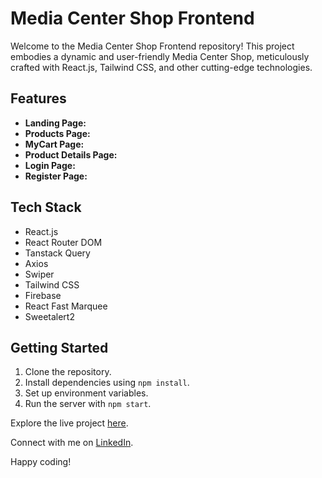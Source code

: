 # Media Center Shop Frontend

Welcome to the Media Center Shop Frontend repository! This project embodies a dynamic and user-friendly Media Center Shop, meticulously crafted with React.js, Tailwind CSS, and other cutting-edge technologies.

## Features

- **Landing Page:**
- **Products Page:**
- **MyCart Page:**
- **Product Details Page:**
- **Login Page:**
- **Register Page:**

## Tech Stack

- React.js
- React Router DOM
- Tanstack Query
- Axios
- Swiper
- Tailwind CSS
- Firebase
- React Fast Marquee
- Sweetalert2

## Getting Started

1. Clone the repository.
2. Install dependencies using `npm install`.
3. Set up environment variables.
4. Run the server with `npm start`.
 

Explore the live project [here](https://media-center-shop.vercel.app/).

Connect with me on [LinkedIn](https://www.linkedin.com/in/mdsajalali/).

Happy coding!
